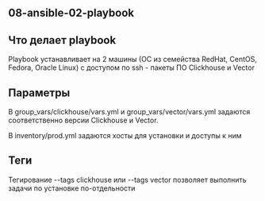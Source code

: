 ## 08-ansible-02-playbook

## Что делает playbook

Playbook устанавливает на 2 машины (ОС из семейства RedHat, CentOS, Fedora, Oracle Linux) с доступом по ssh  - пакеты ПО Clickhouse и Vector

## Параметры

В group_vars/clickhouse/vars.yml и group_vars/vector/vars.yml  задаются соответственно версии Clickhouse и Vector.

В inventory/prod.yml задаются хосты для установки и доступы к ним

## Теги

Тегирование --tags clickhouse или --tags vector позволяет выполнить задачи по установке по-отдельности
